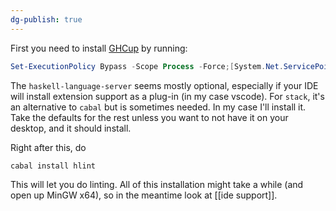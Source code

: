 ```yaml
---
dg-publish: true
---
```


First you need to install [GHCup](https://www.haskell.org/ghcup/#) by running:

```powershell
Set-ExecutionPolicy Bypass -Scope Process -Force;[System.Net.ServicePointManager]::SecurityProtocol = [System.Net.ServicePointManager]::SecurityProtocol -bor 3072; try { Invoke-Command -ScriptBlock ([ScriptBlock]::Create((Invoke-WebRequest https://www.haskell.org/ghcup/sh/bootstrap-haskell.ps1 -UseBasicParsing))) -ArgumentList $true } catch { Write-Error $_ }
```

The `haskell-language-server` seems mostly optional, especially if your IDE will install extension support as a plug-in (in my case vscode). For `stack`, it's an alternative to `cabal` but is sometimes needed. In my case I'll install it. Take the defaults for the rest unless you want to not have it on your desktop, and it should install.

Right after this, do

```powershell
cabal install hlint
```

This will let you do linting. All of this installation might take a while (and open up MinGW x64), so in the meantime look at [[ide support]].
